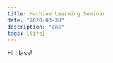 ```yaml
---
title: Machine Learning Seminar
date: "2020-03-30"
description: "one"
tags: [life]
---
```


Hi class!
